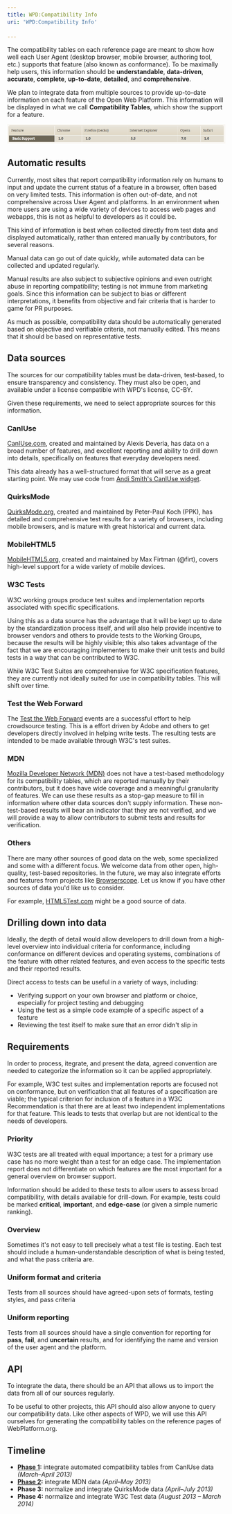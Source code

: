 ```yaml
---
title: WPD:Compatibility Info
uri: 'WPD:Compatibility Info'

---
```

The compatibility tables on each reference page are meant to show how well each User Agent (desktop browser, mobile browser, authoring tool, etc.) supports that feature (also known as conformance). To be maximally help users, this information should be **understandable**, **data-driven**, **accurate**, **complete**, **up-to-date**, **detailed**, and **comprehensive**.

We plan to integrate data from multiple sources to provide up-to-date information on each feature of the Open Web Platform. This information will be displayed in what we call **Compatibility Tables**, which show the support for a feature.

![Compatibility Table.png](/assets/public/4/49/Compatibility_Table.png)

## <span>Automatic results</span>

Currently, most sites that report compatibility information rely on humans to input and update the current status of a feature in a browser, often based on very limited tests. This information is often out-of-date, and not comprehensive across User Agent and platforms. In an environment when more users are using a wide variety of devices to access web pages and webapps, this is not as helpful to developers as it could be.

This kind of information is best when collected directly from test data and displayed automatically, rather than entered manually by contributors, for several reasons.

Manual data can go out of date quickly, while automated data can be collected and updated regularly.

Manual results are also subject to subjective opinions and even outright abuse in reporting compatibility; testing is not immune from marketing goals. Since this information can be subject to bias or different interpretations, it benefits from objective and fair criteria that is harder to game for PR purposes.

As much as possible, compatibility data should be automatically generated based on objective and verifiable criteria, not manually edited. This means that it should be based on representative tests.

## <span>Data sources</span>

The sources for our compatibility tables must be data-driven, test-based, to ensure transparency and consistency. They must also be open, and available under a license compatible with WPD's license, CC-BY.

Given these requirements, we need to select appropriate sources for this information.

### <span>CanIUse</span>

[CanIUse.com](http://caniuse.com/), created and maintained by Alexis Deveria, has data on a broad number of features, and excellent reporting and ability to drill down into details, specifically on features that everyday developers need.

This data already has a well-structured format that will serve as a great starting point. We may use code from [Andi Smith's CanIUse widget](http://andismith.github.com/caniuse-widget/).

### <span>QuirksMode</span>

[QuirksMode.org](http://www.quirksmode.org/compatibility.html), created and maintained by Peter-Paul Koch (PPK), has detailed and comprehensive test results for a variety of browsers, including mobile browsers, and is mature with great historical and current data.

### <span>MobileHTML5</span>

[MobileHTML5.org](http://mobilehtml5.org/), created and maintained by Max Firtman (@firt), covers high-level support for a wide variety of mobile devices.

### <span>W3C Tests</span>

W3C working groups produce test suites and implementation reports associated with specific specifications.

Using this as a data source has the advantage that it will be kept up to date by the standardization process itself, and will also help provide incentive to browser vendors and others to provide tests to the Working Groups, because the results will be highly visible; this also takes advantage of the fact that we are encouraging implementers to make their unit tests and build tests in a way that can be contributed to W3C.

While W3C Test Suites are comprehensive for W3C specification features, they are currently not ideally suited for use in compatibility tables. This will shift over time.

### <span>Test the Web Forward</span>

The [Test the Web Forward](http://testthewebforward.org/) events are a successful effort to help crowdsource testing. This is a effort driven by Adobe and others to get developers directly involved in helping write tests. The resulting tests are intended to be made available through W3C's test suites.

### <span>MDN</span>

[Mozilla Developer Network (MDN)](https://developer.mozilla.org/) does not have a test-based methodology for its compatibility tables, which are reported manually by their contributors, but it does have wide coverage and a meaningful granularity of features. We can use these results as a stop-gap measure to fill in information where other data sources don't supply information. These non-test-based results will bear an indicator that they are not verified, and we will provide a way to allow contributors to submit tests and results for verification.

### <span>Others</span>

There are many other sources of good data on the web, some specialized and some with a different focus. We welcome data from other open, high-quality, test-based repositories. In the future, we may also integrate efforts and features from projects like [Browserscope](http://www.browserscope.org/). Let us know if you have other sources of data you'd like us to consider.

For example, [HTML5Test.com](http://html5test.com/) might be a good source of data.

## <span>Drilling down into data</span>

Ideally, the depth of detail would allow developers to drill down from a high-level overview into individual criteria for conformance, including conformance on different devices and operating systems, combinations of the feature with other related features, and even access to the specific tests and their reported results.

Direct access to tests can be useful in a variety of ways, including:

-   Verifying support on your own browser and platform or choice, especially for project testing and debugging
-   Using the test as a simple code example of a specific aspect of a feature
-   Reviewing the test itself to make sure that an error didn't slip in

## <span>Requirements</span>

In order to process, itegrate, and present the data, agreed convention are needed to categorize the information so it can be applied appropriately.

For example, W3C test suites and implementation reports are focused not on conformance, but on verification that all features of a specification are viable; the typical criterion for inclusion of a feature in a W3C Recommendation is that there are at least two independent implementations for that feature. This leads to tests that overlap but are not identical to the needs of developers.

### <span>Priority</span>

W3C tests are all treated with equal importance; a test for a primary use case has no more weight than a test for an edge case. The implementation report does not differentiate on which features are the most important for a general overview on browser support.

Information should be added to these tests to allow users to assess broad compatibility, with details available for drill-down. For example, tests could be marked **critical**, **important**, and **edge-case** (or given a simple numeric ranking).

### <span>Overview</span>

Sometimes it's not easy to tell precisely what a test file is testing. Each test should include a human-understandable description of what is being tested, and what the pass criteria are.

### <span>Uniform format and criteria</span>

Tests from all sources should have agreed-upon sets of formats, testing styles, and pass criteria

### <span>Uniform reporting</span>

Tests from all sources should have a single convention for reporting for **pass**, **fail**, and **uncertain** results, and for identifying the name and version of the user agent and the platform.

## <span>API</span>

To integrate the data, there should be an API that allows us to import the data from all of our sources regularly.

To be useful to other projects, this API should also allow anyone to query our compatibility data. Like other aspects of WPD, we will use this API ourselves for generating the compatibility tables on the reference pages of WebPlatform.org.

## <span>Timeline</span>

-   **[Phase 1](/WPD:Compatibility_Info/Phase_1):** integrate automated compatibility tables from CanIUse data *(March–April 2013)*
-   **[Phase 2](/WPD:Compatibility_Info/Phase_2):** integrate MDN data *(April–May 2013)*
-   **Phase 3:** normalize and integrate QuirksMode data *(April–July 2013)*
-   **Phase 4:** normalize and integrate W3C Test data *(August 2013 – March 2014)*

